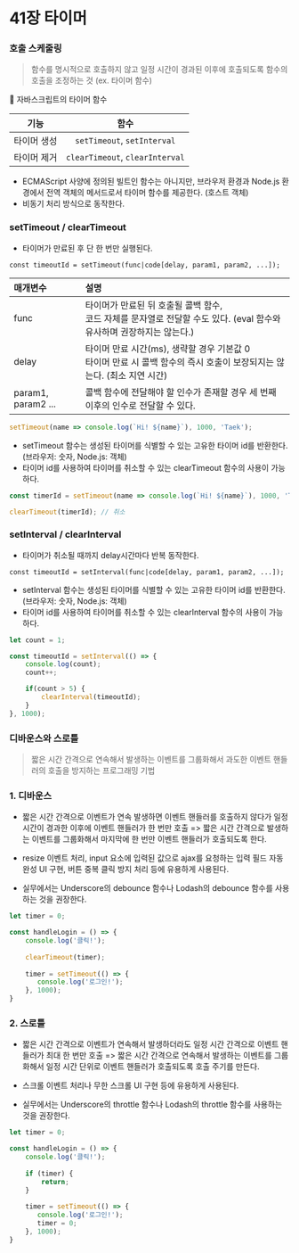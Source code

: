 # 41장 타이머

### 호출 스케줄링

> 함수를 명시적으로 호출하지 않고 일정 시간이 경과된 이후에 호출되도록 함수의 호출을 조정하는 것 (ex. 타이머 함수)

🎈 자바스크립트의 타이머 함수

|기능|함수|
|:--:|:--:|
|타이머 생성| `setTimeout`, `setInterval` |
|타이머 제거| `clearTimeout`, `clearInterval` |

- ECMAScript 사양에 정의된 빌트인 함수는 아니지만, 브라우저 환경과 Node.js 환경에서 전역 객체의 메서드로서 타이머 함수를 제공한다. (호스트 객체)
- 비동기 처리 방식으로 동작한다.

### setTimeout / clearTimeout

- 타이머가 만료된 후 단 한 번만 실행된다.

`const timeoutId = setTimeout(func|code[delay, param1, param2, ...]);`

|매개변수|설명|
|:--|:--|
|func| 타이머가 만료된 뒤 호출될 콜백 함수, <br>코드 자체를 문자열로 전달할 수도 있다. (eval 함수와 유사하며 권장하지는 않는다.) |
|delay| 타이머 만료 시간(ms), 생략할 경우 기본값 0 <br> 타이머 만료 시 콜백 함수의 즉시 호출이 보장되지는 않는다. (최소 지연 시간) |
|param1, param2 ...| 콜백 함수에 전달해야 할 인수가 존재할 경우 세 번째 이후의 인수로 전달할 수 있다. |

```jsx
setTimeout(name => console.log(`Hi! ${name}`), 1000, 'Taek');
```

- setTimeout 함수는 생성된 타이머를 식별할 수 있는 고유한 타이머 id를 반환한다. (브라우저: 숫자, Node.js: 객체)
- 타이머 id를 사용하여 타이머를 취소할 수 있는 clearTimeout 함수의 사용이 가능하다.

```jsx
const timerId = setTimeout(name => console.log(`Hi! ${name}`), 1000, 'Taek');

clearTimeout(timerId); // 취소
```

### setInterval / clearInterval

- 타이머가 취소될 때까지 delay시간마다 반복 동작한다.

`const timeoutId = setInterval(func|code[delay, param1, param2, ...]);`

- setInterval 함수는 생성된 타이머를 식별할 수 있는 고유한 타이머 id를 반환한다. (브라우저: 숫자, Node.js: 객체)
- 타이머 id를 사용하여 타이머를 취소할 수 있는 clearInterval 함수의 사용이 가능하다.

```jsx
let count = 1;

const timeoutId = setInterval(() => {
    console.log(count);
    count++;

    if(count > 5) {
        clearInterval(timeoutId);
    }
}, 1000);
```

### 디바운스와 스로틀

> 짧은 시간 간격으로 연속해서 발생하는 이벤트를 그룹화해서 과도한 이벤트 핸들러의 호출을 방지하는 프로그래밍 기법

### 1. 디바운스

- 짧은 시간 간격으로 이벤트가 연속 발생하면 이벤트 핸들러를 호출하지 않다가 일정 시간이 경과한 이후에 이벤트 핸들러가 한 번만 호출
=> 짧은 시간 간격으로 발생하는 이벤트를 그룹화해서 마지막에 한 번만 이벤트 핸들러가 호출되도록 한다.

- resize 이벤트 처리, input 요소에 입력된 값으로 ajax를 요청하는 입력 필드 자동완성 UI 구현, 버튼 중복 클릭 방지 처리 등에 유용하게 사용된다.
- 실무에서는 Underscore의 debounce 함수나 Lodash의 debounce 함수를 사용하는 것을 권장한다.

```jsx
let timer = 0;

const handleLogin = () => {
    console.log('클릭!');
    
    clearTimeout(timer);
    
    timer = setTimeout(() => {
       console.log('로그인!');
    }, 1000);
}
```

### 2. 스로틀

- 짧은 시간 간격으로 이벤트가 연속해서 발생하더라도 일정 시간 간격으로 이벤트 핸들러가 최대 한 번만 호출
=> 짧은 시간 간격으로 연속해서 발생하는 이벤트를 그룹화해서 일정 시간 단위로 이벤트 핸들러가 호출되도록 호출 주기를 만든다.

- 스크롤 이벤트 처리나 무한 스크롤 UI 구현 등에 유용하게 사용된다.
- 실무에서는 Underscore의 throttle 함수나 Lodash의 throttle 함수를 사용하는 것을 권장한다.

```jsx
let timer = 0;

const handleLogin = () => {
    console.log('클릭!');
    
    if (timer) {
        return;
    }
    
    timer = setTimeout(() => {
       console.log('로그인!');
       timer = 0;
    }, 1000);
}
```
